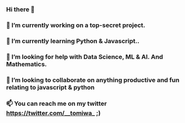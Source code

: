 ### Hi there 👋
### 🔭 I’m currently working on a top-secret project.
### 🌱 I’m currently learning Python & Javascript..
### 🤔 I’m looking for help with Data Science, ML & AI. And Mathematics.
### 👯 I’m looking to collaborate on anything productive and fun relating to javascript & python
### 📫 You can reach me on my twitter https://twitter.com/__tomiwa_ ;)

<!--
**tomiwa-a/tomiwa-a** is a ✨ _special_ ✨ repository because its `README.md` (this file) appears on your  GitHub profile.

Here are some ideas to get you started:

- 🔭 I’m currently working on ...
- 🌱 I’m currently learning ...
- 👯 I’m looking to collaborate on ...
- 🤔 I’m looking for help with ...
- 💬 Ask me about ...
- 📫 How to reach me: ...
- 😄 Pronouns: ...
- ⚡ Fun fact: ...
-->
